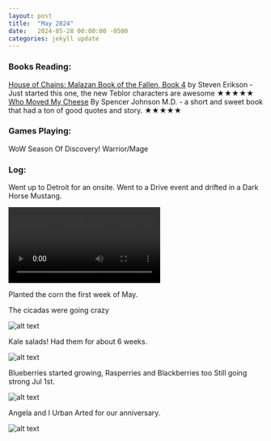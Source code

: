 ```yaml
---
layout: post
title:  "May 2024"
date:   2024-05-28 00:00:00 -0500
categories: jekyll update
---
```


### Books Reading:
[House of Chains: Malazan Book of the Fallen, Book 4][hoc] by Steven Erikson - Just started this one, the new Teblor characters are awesome ★★★★★<br>
[Who Moved My Cheese][wmmc]  By Spencer Johnson M.D. - a short and sweet book that had a ton of good quotes and story. ★★★★★<br>

### Games Playing:
WoW Season Of Discovery! Warrior/Mage<br>

### Log:

Went up to Detroit for an onsite. Went to a Drive event and drifted in a Dark Horse Mustang.

![](https://github.com/vanities/vanities.github.io/raw/master/assets/drift.mp4)

Planted the corn the first week of May.

The cicadas were going crazy

![alt text](https://media.githubusercontent.com/media/vanities/vanities.github.io/master/assets/images/IMG_0834.webp "devil insects")

Kale salads! Had them for about 6 weeks.

![alt text](https://media.githubusercontent.com/media/vanities/vanities.github.io/master/assets/images/IMG_0841.webp "yum")

Blueberries started growing, Rasperries and Blackberries too Still going strong Jul 1st.

![alt text](https://media.githubusercontent.com/media/vanities/vanities.github.io/master/assets/images/IMG_0852.webp "blueeee")

Angela and I Urban Arted for our anniversary.

![alt text](https://media.githubusercontent.com/media/vanities/vanities.github.io/master/assets/images/IMG_0927.webp "wack")

[hoc]: https://www.amazon.com/House-of-Chains-Steven-Erikson-audiobook/dp/B00GXFYDBI
[wmmc]: https://www.amazon.com/Moved-Cheese-Spencer-Johnson-M-D/dp/0743582853
